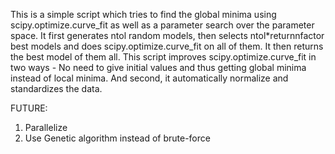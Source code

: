 This is a simple script which tries to find the global minima using scipy.optimize.curve_fit as well as a parameter search over the parameter space.
It first generates ntol random models, then selects ntol*returnnfactor best models and does scipy.optimize.curve_fit on all of them. It then returns the best model of them all.
This script improves scipy.optimize.curve_fit in two ways - No need to give initial values and thus getting global minima instead of local minima. And second, it automatically normalize and standardizes the data.

FUTURE:
1. Parallelize
2. Use Genetic algorithm instead of brute-force
